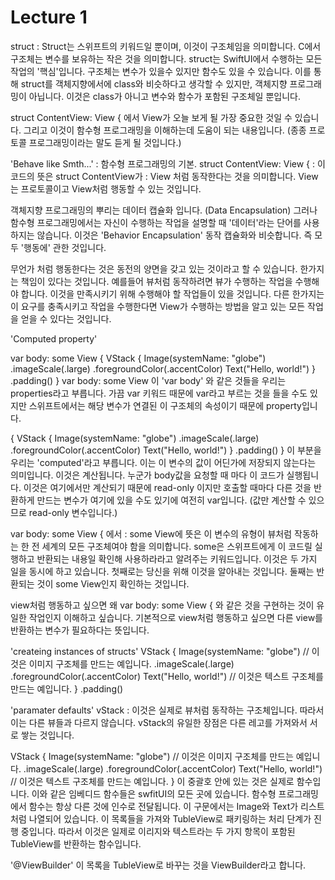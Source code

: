 #  Lecture 1

struct : Struct는 스위프트의 키워드일 뿐이며, 이것이 구조체임을 의미합니다. C에서 구조체는 변수를 보유하는 작은 것을 의미합니다.
struct는 SwiftUI에서 수행하는 모든 작업의 '핵심'입니다. 구조체는 변수가 있을수 있지만 함수도 있을 수 있습니다.
이를 통해 struct를 객체지향에서에 class와 비슷하다고 생각할 수 있지만, 객체지향 프로그래밍이 아닙니다.
이것은 class가 아니고 변수와 함수가 포함된 구조체일 뿐입니다.    

struct ContentView: View { 에서 View가 오늘 보게 될 가장 중요한 것일 수 있습니다.
그리고 이것이 함수형 프로그래밍을 이해하는데 도움이 되는 내용입니다. (종종 프로토콜 프로그래밍이라는 말도 듣게 될 것입니다.)

'Behave like Smth...' : 함수형 프로그래밍의 기본.
struct ContentView: View { : 이 코드의 뜻은 struct ContentView가 : View 처럼 동작한다는 것을 의미합니다.
View는 프로토콜이고 View처럼 행동할 수 있는 것입니다.

객체지향 프로그래밍의 뿌리는 데이터 캡슐화 입니다. (Data Encapsulation)
그러나 함수형 프로그래밍에서는 자신이 수행하는 작업을 설명할 때 '데이터'라는 단어를 사용하지는 않습니다.
이것은 'Behavior Encapsulation' 동작 캡슐화와 비슷합니다. 즉 모두 '행동에' 관한 것입니다.

무언가 처럼 행동한다는 것은 동전의 양면을 갖고 있는 것이라고 할 수 있습니다.
한가지는 책임이 있다는 것입니다. 예를들어 뷰처럼 동작하려면 뷰가 수행하는 작업을 수행해야 합니다. 
이것을 만족시키기 위해 수행해야 할 작업들이 있을 것입니다. 
다른 한가지는 이 요구를 충족시키고 작업을 수행한다면 View가 수행하는 방법을 알고 있는 모든 작업을 얻을 수 있다는 것입니다.

'Computed property'

var body: some View {
    VStack {
        Image(systemName: "globe")
            .imageScale(.large)
            .foregroundColor(.accentColor)
        Text("Hello, world!")
    }
    .padding()
}
var body: some View 이 'var body' 와 같은 것들을 우리는 properties라고 부릅니다. 
가끔 var 키워드 때문에 var라고 부르는 것을 들을 수도 있지만 스위프트에서는 해당 변수가 연결된 이 구조체의 속성이기 때문에 property입니다.

{
    VStack {
        Image(systemName: "globe")
            .imageScale(.large)
            .foregroundColor(.accentColor)
        Text("Hello, world!")
    }
    .padding()
} 
이 부분을 우리는 'computed'라고 부릅니다. 이는 이 변수의 값이 어딘가에 저장되지 않는다는 의미입니다. 이것은 계산됩니다.
누군가 body값을 요청할 때 마다 이 코드가 실행됩니다. 이것은 여기에서만 계산되기 때문에 read-only 이지만 호출할 때마다 다른 것을 반환하게 만드는 변수가 여기에 있을 수도 있기에 여전히 var입니다.
(값만 계산할 수 있으므로 read-only 변수입니다.)

var body: some View { 에서 : some View에 뜻은 이 변수의 유형이 뷰처럼 작동하는 한 전 세계의 모든 구조체여야 함을 의미합니다.
some은 스위프트에게 이 코드릴 실행하고 반환되는 내용일 확인해 사용하라라고 알려주는 키워드입니다.
이것은 두 가지 일을 동시에 하고 있습니다. 
첫째로는 당신을 위해 이것을 알아내는 것입니다. 둘째는 반환되는 것이 some View인지 확인하는 것입니다.

view처럼 행동하고 싶으면 왜 var body: some View { 와 같은 것을 구현하는 것이 유일한 작업인지 이해하고 싶습니다.
기본적으로 view처럼 행동하고 싶으면 다른 view를 반환하는 변수가 필요하다는 뜻입니다.  

'createing instances of structs'
VStack {
    Image(systemName: "globe") // 이것은 이미지 구조체를 만드는 예입니다. 
        .imageScale(.large)
        .foregroundColor(.accentColor)
    Text("Hello, world!") // 이것은 텍스트 구조체를 만드는 예입니다.
}
.padding()

'paramater defaults'
vStack : 이것은 실제로 뷰처럼 동작하는 구조체입니다. 따라서 이는 다른 뷰들과 다르지 않습니다.
vStack의 유일한 장점은 다른 레고를 가져와서 서로 쌓는 것입니다.

VStack {
    Image(systemName: "globe") // 이것은 이미지 구조체를 만드는 예입니다. 
        .imageScale(.large)
        .foregroundColor(.accentColor)
    Text("Hello, world!") // 이것은 텍스트 구조체를 만드는 예입니다.
} 이 중괄호 안에 있는 것은 실제로 함수입니다. 이와 같은 임베디드 함수들은 swfitUI의 모든 곳에 있습니다.
함수형 프로그래밍에서 함수는 항상 다른 것에 인수로 전달됩니다.
이 구문에서는 Image와 Text가 리스트처럼 나열되어 있습니다. 이 목록들을 가져와 TubleView로 패키링하는 처리 단계가 진행 중입니다.
따라서 이것은 일제로 이리지와 텍스트라는 두 가지 항목이 포함된 TubleView를 반환하는 함수입니다.

'@ViewBuilder'
이 목록을 TubleView로 바꾸는 것을 ViewBuilder라고 합니다. 
